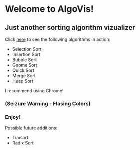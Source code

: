 # Welcome to AlgoVis!
## Just another sorting algorithm vizualizer

Click [here](https://jleckron.github.io/AlgoVis/) to see the following algorithms in action:
 - Selection Sort
 - Insertion Sort
 - Bubble Sort
 - Gnome Sort
 - Quick Sort
 - Merge Sort
 - Heap Sort

I recommend using Chrome!

### (Seizure Warning - Flasing Colors)
### Enjoy!

Possible future additions:
- Timsort
- Radix Sort
